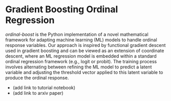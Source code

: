 # Gradient Boosting Ordinal Regression
*ordinal-boost* is the Python implementation of a novel mathematical framework for adapting machine learning (ML) models to handle ordinal response variables. Our approach is inspired by functional gradient descent used in gradient boosting and can be viewed as an extension of coordinate descent, where an ML regression model is embedded within a standard ordinal regression framework (e.g., logit or probit). The training process involves alternating between refining the ML model to predict a latent variable and adjusting the threshold vector applied to this latent variable to produce the ordinal response.
- (add link to tutorial notebook)
- (add link to arxiv paper)

